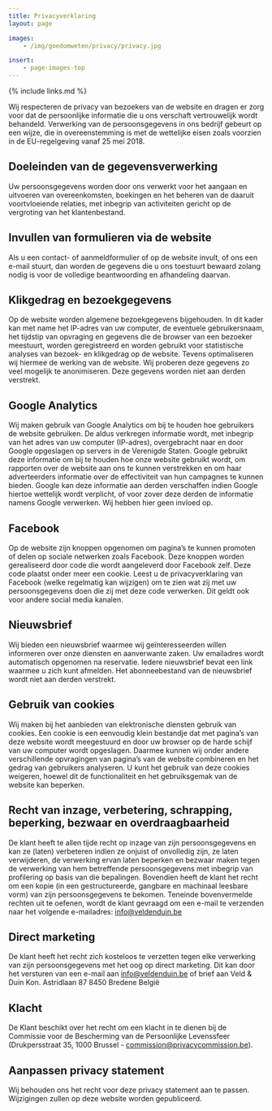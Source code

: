```yaml
---
title: Privacyverklaring
layout: page

images:
    - /img/goedomweten/privacy/privacy.jpg

insert:
    - page-images-top
---
```


{% include links.md %}

Wij respecteren de privacy van bezoekers van de website en dragen er zorg voor dat de persoonlijke informatie die u ons verschaft vertrouwelijk wordt behandeld. Verwerking van de persoonsgegevens in ons bedrijf gebeurt op een wijze, die in overeenstemming is met de wettelijke eisen zoals voorzien in de EU-regelgeving vanaf 25 mei 2018.


## Doeleinden van de gegevensverwerking
Uw persoonsgegevens worden door ons verwerkt voor het aangaan en uitvoeren van overeenkomsten, boekingen en het beheren van de daaruit voortvloeiende relaties, met inbegrip van activiteiten gericht op de vergroting van het klantenbestand.

## Invullen van formulieren via de website
Als u een contact- of aanmeldformulier of op de website invult, of ons een e-mail stuurt, dan worden de gegevens die u ons toestuurt bewaard zolang nodig is voor de volledige beantwoording en afhandeling daarvan.

## Klikgedrag en bezoekgegevens
Op de website worden algemene bezoekgegevens bijgehouden. In dit kader kan met name het IP-adres van uw computer, de eventuele gebruikersnaam, het tijdstip van opvraging en gegevens die de browser van een bezoeker meestuurt, worden geregistreerd en worden gebruikt voor statistische analyses van bezoek- en klikgedrag op de website. Tevens optimaliseren wij hiermee de werking van de website. Wij proberen deze gegevens zo veel mogelijk te anonimiseren. Deze gegevens worden niet aan derden verstrekt.

## Google Analytics 
Wij maken gebruik van Google Analytics om bij te houden hoe gebruikers de website gebruiken. De aldus verkregen informatie wordt, met inbegrip van het adres van uw computer (IP-adres), overgebracht naar en door Google opgeslagen op servers in de Verenigde Staten. Google gebruikt deze informatie om bij te houden hoe onze website gebruikt wordt, om rapporten over de website aan ons te kunnen verstrekken en om haar adverteerders informatie over de effectiviteit van hun campagnes te kunnen bieden. Google kan deze informatie aan derden verschaffen indien Google hiertoe wettelijk wordt verplicht, of voor zover deze derden de informatie namens Google verwerken. Wij hebben hier geen invloed op.

## Facebook
Op de website zijn knoppen opgenomen om pagina’s te kunnen promoten of delen op sociale netwerken zoals Facebook. Deze knoppen worden gerealiseerd door code die wordt aangeleverd door Facebook zelf. Deze code plaatst onder meer een cookie.
Leest u de privacyverklaring van Facebook (welke regelmatig kan wijzigen) om te zien wat zij met uw persoonsgegevens doen die zij met deze code verwerken.
Dit geldt ook voor andere social media kanalen.

## Nieuwsbrief
Wij bieden een nieuwsbrief waarmee wij geïnteresseerden willen informeren over onze diensten en aanverwante zaken. Uw emailadres wordt automatisch opgenomen na reservatie. Iedere nieuwsbrief bevat een link waarmee u zich kunt afmelden. Het abonneebestand van de nieuwsbrief wordt niet aan derden verstrekt.

## Gebruik van cookies
Wij maken bij het aanbieden van elektronische diensten gebruik van cookies. Een cookie is een eenvoudig klein bestandje dat met pagina’s van deze website wordt meegestuurd en door uw browser op de harde schijf van uw computer wordt opgeslagen. Daarmee kunnen wij onder andere verschillende opvragingen van pagina’s van de website combineren en het gedrag van gebruikers analyseren. U kunt het gebruik van deze cookies weigeren, hoewel dit de functionaliteit en het gebruiksgemak van de website kan beperken.

## Recht van inzage, verbetering, schrapping, beperking, bezwaar en overdraagbaarheid
De klant heeft te allen tijde recht op inzage van zijn persoonsgegevens en kan ze (laten) verbeteren indien ze onjuist of onvolledig zijn, ze laten verwijderen, de verwerking ervan laten beperken en bezwaar maken tegen de verwerking van hem betreffende persoonsgegevens met inbegrip van profilering op basis van die bepalingen.
Bovendien heeft de klant het recht om een kopie (in een gestructureerde, gangbare en machinaal leesbare vorm) van zijn persoonsgegevens te bekomen. 
Teneinde bovenvermelde rechten uit te oefenen, wordt de klant gevraagd om een e-mail te verzenden naar het volgende e-mailadres: info@veldenduin.be

## Direct marketing
De klant heeft het recht zich kosteloos te verzetten tegen elke verwerking van zijn persoonsgegevens met het oog op direct marketing. Dit kan door het versturen van een e-mail aan info@veldenduin.be of brief aan
Veld & Duin
Kon. Astridlaan 87
8450 Bredene
België

## Klacht
De Klant beschikt over het recht om een klacht in te dienen bij de Commissie voor de Bescherming van de Persoonlijke Levenssfeer (Drukpersstraat 35, 1000 Brussel - commission@privacycommission.be).

## Aanpassen privacy statement
Wij behouden ons het recht voor deze privacy statement aan te passen. Wijzigingen zullen op deze website worden gepubliceerd.


